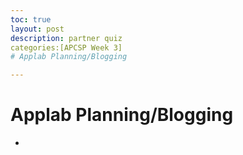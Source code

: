 ```yaml
---
toc: true
layout: post
description: partner quiz
categories:[APCSP Week 3]
# Applab Planning/Blogging

---
```

# Applab Planning/Blogging

-